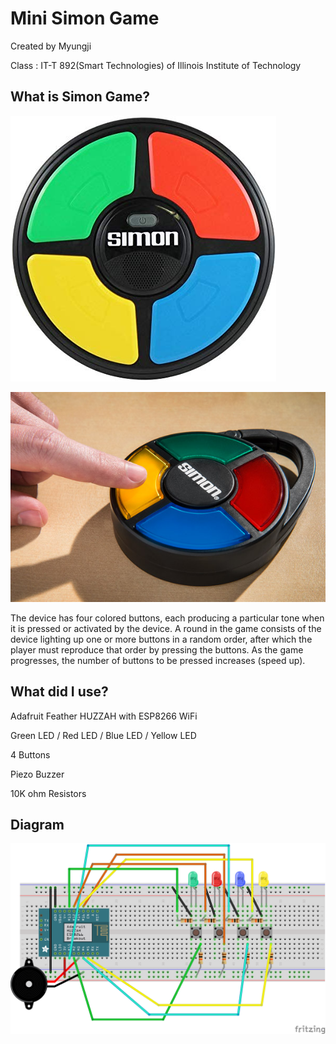# Mini Simon Game
Created by Myungji

Class : IT-T 892(Smart Technologies) of Illinois Institute of Technology 



## What is Simon Game?
![simon1](./images/simon_game.jpg)

![simon2](./images/simon_game2.jpg)

The device has four colored buttons, each producing a particular tone when it is pressed or activated by the device. A round in the game consists of the device lighting up one or more buttons in a random order, after which the player must reproduce that order by pressing the buttons. As the game progresses, the number of buttons to be pressed increases (speed up).



## What did I use?

Adafruit Feather HUZZAH with ESP8266 WiFi

Green LED / Red LED / Blue LED / Yellow LED 

4 Buttons

Piezo Buzzer

10K ohm Resistors



## Diagram
![simon_diagram](./images/simon_diagram_image.png)


